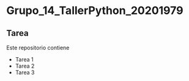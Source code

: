 # Grupo_14_TallerPython_20201979

## Tarea

Este repositorio contiene

- Tarea 1
- Tarea 2
- Tarea 3
